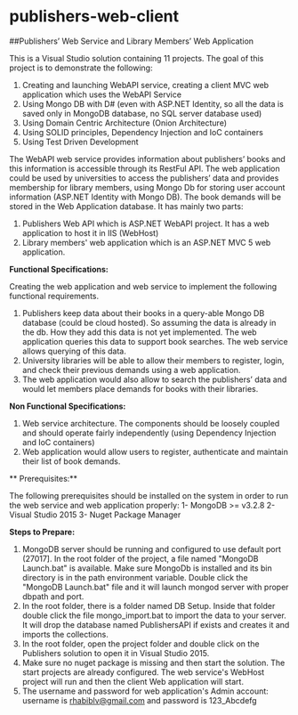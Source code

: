 # publishers-web-client
##Publishers’ Web Service and Library Members’ Web Application

This is a Visual Studio solution containing 11 projects. The goal of this project is to demonstrate the following:

1. Creating and launching WebAPI service, creating a client MVC web application which uses the WebAPI Service
2. Using Mongo DB with D# (even with ASP.NET Identity, so all the data is saved only in MongoDB database, no SQL server database used)
3. Using Domain Centric Architecture (Onion Architecture)
4. Using SOLID principles, Dependency Injection and IoC containers
5. Using Test Driven Development

The WebAPI web service provides information about publishers’ books and this information is accessible through its RestFul API. The web application could be used by universities to access the publishers’ data and provides membership for library members, using Mongo Db for storing user account information (ASP.NET Identity with Mongo DB). The book demands will be stored in the Web Application database.
It has mainly two parts:

1. Publishers Web API which is ASP.NET WebAPI project. It has a web application to host it in IIS (WebHost)
2. Library members' web application which is an ASP.NET MVC 5 web application.

**Functional Specifications:**

Creating the web application and web service to implement the following functional requirements.
1.	Publishers keep data about their books in a query-able Mongo DB database (could be cloud hosted). So assuming the data is already in the db. How they add this data is not yet implemented. The web application queries this data to support book searches. The web service allows querying of this data.
2.	University libraries will be able to allow their members to register, login, and check their previous demands using a web application.
3.	The web application would also allow to search the publishers’ data and would let members place demands for books with their libraries.

**Non Functional Specifications:**

1.	Web service architecture. The components should be loosely coupled and should operate fairly independently (using Dependency Injection and IoC containers)
2.	Web application would allow users to register, authenticate and maintain their list of book demands.

** Prerequisites:**

The following prerequisites should be installed on the system in order to run the web service and web application properly:
1- MongoDB >= v3.2.8
2- Visual Studio 2015
3- Nuget Package Manager

**Steps to Prepare:**

1. MongoDB server should be running and configured to use default port (27017]. In the root folder of the project, a file named "MongoDB Launch.bat" is available. Make sure MongoDb is installed and its bin directory is in the path environment variable. Double click the "MongoDB Launch.bat" file and it will launch mongod server with proper dbpath and port.
2. In the root folder, there is a folder named DB Setup. Inside that folder double click the file mongo_import.bat to import the data to your server. It will drop the database named PublishersAPI if exists and creates it and imports the collections.
3. In the root folder, open the project folder and double click on the Publishers solution to open it in Visual Studio 2015.
4. Make sure no nuget package is missing and then start the solution. The start projects are already configured. The web service's WebHost project will run and then the client Web application will start.
5. The username and password for web application's Admin account: username is rhabiblv@gmail.com and password is 123_Abcdefg

